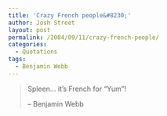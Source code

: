 ```yaml
---
title: 'Crazy French people&#8230;'
author: Josh Street
layout: post
permalink: /2004/09/11/crazy-french-people/
categories:
  - Quotations
tags:
  - Benjamin Webb
---
```

<blockquote cite="http://www.cat-man.info/" title="Benjamin Webb">
  <p>
    Spleen&#8230; it&#8217;s French for &#8220;Yum&#8221;!
  </p>
  
  <p>
    &#8211; Benjamin Webb
  </p>
</blockquote>